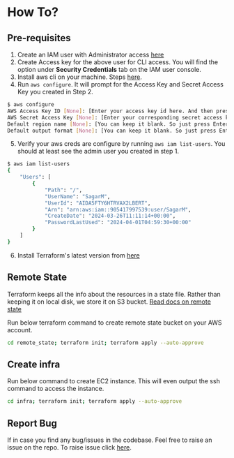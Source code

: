 # How To?

## Pre-requisites
1. Create an IAM user with Administrator access [here](https://us-east-1.console.aws.amazon.com/iam/home?region=us-east-1#/users)
2. Create Access key for the above user for CLI access. You will find the option under **Security Credentials** tab on the IAM user console.
3. Install aws cli on your machine. Steps [here](https://docs.aws.amazon.com/cli/latest/userguide/getting-started-install.html).
4. Run `aws configure`. It will prompt for the Access Key and Secret Access Key you created in Step 2.
```bash
$ aws configure
AWS Access Key ID [None]: [Enter your access key id here. And then press enter]
AWS Secret Access Key [None]: [Enter your corresponding secret access key here. And then press enter]
Default region name [None]: [You can keep it blank. So just press Enter]
Default output format [None]: [You can keep it blank. So just press Enter]
```
5. Verify your aws creds are configure by running `aws iam list-users`. You should at least see the admin user you created in step 1.
```bash
$ aws iam list-users
{
    "Users": [
        {
            "Path": "/",
            "UserName": "SagarM",
            "UserId": "AIDA5FTY6HTRVAX2LBERT",
            "Arn": "arn:aws:iam::905417997539:user/SagarM",
            "CreateDate": "2024-03-26T11:11:14+00:00",
            "PasswordLastUsed": "2024-04-01T04:59:30+00:00"
        }
    ]
}
```
6. Install Terraform's latest version from [here](https://developer.hashicorp.com/terraform/tutorials/aws-get-started/install-cli)

## Remote State
Terraform keeps all the info about the resources in a state file. Rather than keeping it on local disk, we store it on S3 bucket.
[Read docs on remote state](https://developer.hashicorp.com/terraform/language/settings/backends/s3)

Run below terraform command to create remote state bucket on your AWS account. 
```bash
cd remote_state; terraform init; terraform apply --auto-approve
```

## Create infra

Run below command to create EC2 instance. This will even output the ssh command to access the instance.
```bash
cd infra; terraform init; terraform apply --auto-approve
```

## Report Bug
If in case you find any bug/issues in the codebase. Feel free to raise an issue on the repo. To raise issue click [here](https://github.com/asmigar/create-nginx/issues/new).